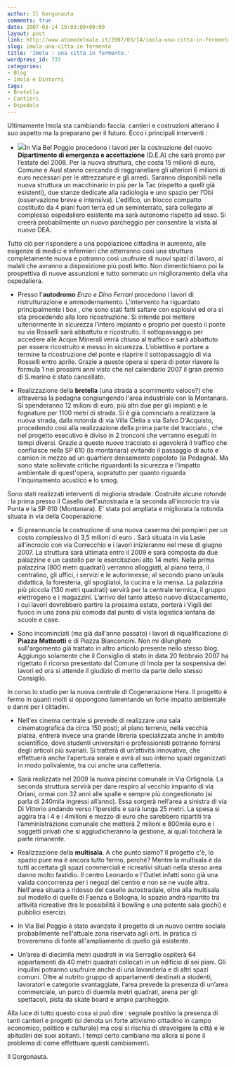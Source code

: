```yaml
---
author: Il Gorgonauta
comments: true
date: 2007-03-14 19:03:00+00:00
layout: post
link: http://www.atomodelmale.it/2007/03/14/imola-una-citta-in-fermento/
slug: imola-una-citta-in-fermento
title: 'Imola : una città in fermento.'
wordpress_id: 733
categories:
- Blog
- Imola e Dintorni
tags:
- Bretella
- Cantieri
- Ospedale
---
```


Ultimamente Imola sta cambiando faccia: cantieri e costruzioni alterano il suo aspetto ma la preparano per il futuro. Ecco i principali interventi :



	
  * ![](http://www.atomodelmale.it/wp-content/uploads/2008/10/fotoprospetticasml-300x252.jpg)In Via Bel Poggio procedono i lavori per la costruzione del nuovo **Dipartimento di emergenza e accettazione** (D.E.A) che sarà pronto per l’estate del 2008. Per la nuova struttura, che costa 15 milioni di euro, Comune e Ausl stanno cercando di raggranellare gli ulteriori 6 milioni di euro necessari per le attrezzature e gli arredi. Saranno disponibili nella nuova struttura un macchinario in più per la Tac (rispetto a quelli già esistenti), due stanze dedicate alla radiologia e uno spazio per l’Obi (osservazione breve e intensiva). L'edifico, un blocco compatto costituito da 4 piani fuori terra ed un seminterrato, sarà collegato al complesso ospedaliero esistente ma sarà autonomo rispetto ad esso. Si creerà probabilmente un nuovo parcheggio per consentire la visita al nuovo DEA.


Tutto ciò per rispondere a una popolazione cittadina in aumento, alle esigenze di medici e infermieri che otterranno così una struttura completamente nuova e potranno così usufruire di nuovi spazi di lavoro, ai malati che avranno a disposizione più posti letto. Non dimentichiamo poi la prospettiva di nuove assunzioni e tutto sommato un miglioramento della vita ospedaliera.

<!-- more -->


	
  * Presso l'**autodromo** _Enzo e Dino Ferrari_ procedono i lavori di ristrutturazione e ammodernamento. L'intervento ha riguardato principalmente i box , che sono stati fatti saltare con esplosivi ed ora si sta procedendo alla loro ricostruzione. Si intende poi mettere ulteriormente in sicurezza l'intero impianto e proprio per questo il ponte su via Rosselli sarà abbattuto e ricostruito. Il sottopassaggio per accedere alle Acque Minerali verrà chiuso al traffico e sarà abbattuto per essere ricostruito e messo in sicurezza. L’obiettivo è portare a termine la ricostruzione del ponte e riaprire il sottopassaggio di via Rosselli entro aprile. Grazie a queste opera si spera di poter riavere la formula 1 nei prossimi anni visto che nel calendario 2007 il gran premio di S.marino è stato cancellato.



	
  * Realizzazione della **bretella** (una strada a scorrimento veloce?) che attraversa la pedagna congiungendo l'area industriale con la Montanara. Si spenderanno 12 milioni di euro, più altri due per gli impianti e le fognature per 1100 metri di strada. Si è già cominciato a realizzare la nuova strada, dalla rotonda di via Villa Clelia a via Salvo D'Acquisto, procedendo così alla realizzazione della prima parte del tracciato , che nel progetto esecutivo è diviso in 2 tronconi che verranno eseguiti in tempi diversi. Grazie a questo nuovo tracciato si agevolerà il traffico che confluisce nella SP 610 (la montanara) evitando il passaggio di auto e camion in mezzo ad un quartiere densamente popolato (la Pedagna). Ma sono state sollevate critiche riguardanti la sicurezza e l'impatto ambientale di quest'opera, sopratutto per quanto riguarda l'inquinamento acustico e lo smog.


Sono stati realizzati interventi di miglioria stradale. Costruite alcune rotonde : la prima presso il Casello dell'autostrada e la seconda all'incrocio tra via Punta e la SP 610 (Montanara). E' stata poi ampliata e migliorata la rotonda situata in via della Cooperazione.

	
  * Si preannuncia la costruzione di una nuova caserma dei pompieri per un costo complessivo di 3,5 milioni di euro . Sarà situata in via Lasie all'incrocio con via Correcchio e i lavori inizieranno nel mese di giugno 2007. La struttura sarà ultimata entro il 2009 e sarà composta da due palazzine e un castello per le esercitazioni alto 14 metri. Nella prima palazzina (800 metri quadrati) verranno alloggiati, al piano terra, il centralino, gli uffici, i servizi e le autorimesse; al secondo piano un’aula didattica, la foresteria, gli spogliatoi, la cucina e la mensa. La palazzina più piccola (130 metri quadrati) servirà per la centrale termica, il gruppo elettrogeno e i magazzini. L’arrivo del tanto atteso nuovo distaccamento, i cui lavori dovrebbero partire la prossima estate, porterà i Vigili del fuoco in una zona più comoda dal punto di vista logistica lontana da scuole e case.



	
  * Sono incominciati (ma già dall'anno passato) i lavori di riqualificazione di **Piazza Matteotti** e di Piazza Bianconcini. Non mi dilungherò sull'argomento già trattato in altro articolo presente nello stesso blog. Aggiungo solamente che il Consiglio di stato in data 20 febbraio 2007 ha rigettato il ricorso presentato dal Comune di Imola per la sospensiva dei lavori ed ora si attende il giudizio di merito da parte dello stesso Consiglio.


In corso lo studio per la nuova centrale di Cogenerazione Hera. Il progetto è fermo in quanti molti si oppongono lamentando un forte impatto ambientale e danni per i cittadini.

	
  * Nell'ex cinema centrale si prevede di realizzare una sala cinematografica da circa 150 posti; al piano terreno, nella vecchia platea, entrerà invece una grande libreria specializzata anche in ambito scientifico, dove studenti universitari e professionisti potranno fornirsi degli articoli più svariati. Si tratterà di un’attività innovativa, che effettuerà anche l’apertura serale e avrà al suo interno spazi organizzati in modo polivalente, tra cui anche una caffetteria.



	
  * Sarà realizzata nel 2009 la nuova piscina comunale in Via Ortignola. La seconda struttura servirà per dare respiro al vecchio impianto di via Oriani, ormai con 32 anni alle spalle e sempre più congestionato (si parla di 240mila ingressi all’anno). Essa sorgerà nell’area a sinistra di via Di Vittorio andando verso l’Ipersidis e sarà lunga 25 metri. La spesa si aggira tra i 4 e i 4milioni e mezzo di euro che sarebbero ripartiti tra l’amministrazione comunale che metterà 2 milioni e 800mila euro e i soggetti privati che si aggiudicheranno la gestione, ai quali toccherà la parte rimanente.



	
  * Realizzazione della **multisala**. A che punto siamo? Il progetto c'è, lo spazio pure ma è ancora tutto fermo, perché? Mentre la multisala è da tutti accettata gli spazi commerciali e ricreativi situati nella stesso area danno molto fastidio. Il centro Leonardo e l'Outlet infatti sono già una valida concorrenza per i negozi del centro e non se ne vuole altra. Nell'area situata a ridosso del casello autostradale, oltre alla multisala sul modello di quelle di Faenza e Bologna, lo spazio andrà ripartito tra attività ricreative (tra le possibilità il bowling e una potente sala giochi) e pubblici esercizi.



	
  * In Via Bel Poggio è stato avanzato il progetto di un nuovo centro sociale probabilmente nell'attuale zona riservata agli orti. In pratica ci troveremmo di fonte all'ampliamento di quello già esistente.



	
  * Un’area di diecimila metri quadrati in via Serraglio ospiterà 64 appartamenti da 40 metri quadrati collocati in un edificio di sei piani. Gli inquilini potranno usufruire anche di una lavanderia e di altri spazi comuni. Oltre al nutrito gruppo di appartamenti destinati a studenti, lavoratori e categorie svantaggiate, l’area prevede la presenza di un’area commerciale, un parco di duemila metri quadrati, arena per gli spettacoli, pista da skate board e ampio parcheggio.


Alla luce di tutto questo cosa si può dire : segnale positivo la presenza di tanti cantieri e progetti (si denota un forte attivismo cittadino in campo economico, politico e culturale) ma così si rischia di stravolgere la città e le abitudini dei suoi abitanti. I tempi certo cambiano ma allora si pone il problema di come effettuare questi cambiamenti.

Il Gorgonauta.
